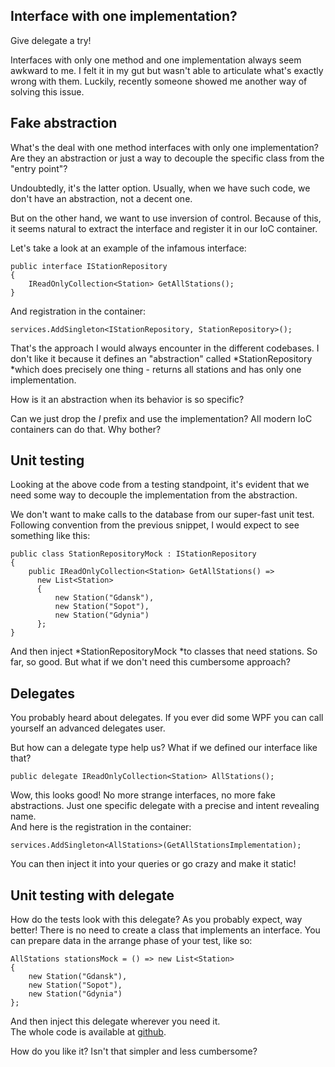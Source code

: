 ## Interface with one implementation?
Give delegate a try!

Interfaces with only one method and one implementation always seem awkward to me. I felt it in my gut but wasn't able to articulate what's exactly wrong with them. Luckily, recently someone showed me another way of solving this issue.
 
## Fake abstraction
What's the deal with one method interfaces with only one implementation? Are they an abstraction or just a way to decouple the specific class from the "entry point"?

Undoubtedly, it's the latter option. 
Usually, when we have such code, we don't have an abstraction, not a decent one.

But on the other hand, we want to use inversion of control. Because of this, it seems natural to extract the interface and register it in our IoC container.
 
Let's take a look at an example of the infamous interface:
```
public interface IStationRepository
{
    IReadOnlyCollection<Station> GetAllStations();
}
``` 
   
And registration in the container:
```
services.AddSingleton<IStationRepository, StationRepository>();
```
 
That's the approach I would always encounter in the different codebases. I don't like it because it defines an "abstraction" called *StationRepository *which does precisely one thing - returns all stations and has only one implementation.

How is it an abstraction when its behavior is so specific? 
 
Can we just drop the *I* prefix and use the implementation? All modern IoC containers can do that. Why bother?
 
## Unit testing
Looking at the above code from a testing standpoint, it's evident that we need some way to decouple the implementation from the abstraction.
 
We don't want to make calls to the database from our super-fast unit test.  
Following convention from the previous snippet, I would expect to see something like this:
```
public class StationRepositoryMock : IStationRepository
{
    public IReadOnlyCollection<Station> GetAllStations() => 
      new List<Station>
      {
          new Station("Gdansk"),
          new Station("Sopot"),
          new Station("Gdynia")
      };
}
```
And then inject *StationRepositoryMock *to classes that need stations.
So far, so good.
But what if we don't need this cumbersome approach?
## Delegates
You probably heard about delegates. If you ever did some WPF you can call yourself an advanced delegates user.

But how can a delegate type help us?
What if we defined our interface like that?
```
public delegate IReadOnlyCollection<Station> AllStations();
```
Wow, this looks good!   No more strange interfaces, no more fake abstractions. Just one specific delegate with a precise and intent revealing name.  
And here is the registration in the container:
```
services.AddSingleton<AllStations>(GetAllStationsImplementation);
```
You can then inject it into your queries or go crazy and make it static!
## Unit testing with delegate
How do the tests look with this delegate? As you probably expect, way better!
There is no need to create a class that implements an interface. You can prepare data in the arrange phase of your test, like so:
```
AllStations stationsMock = () => new List<Station>
{
    new Station("Gdansk"),
    new Station("Sopot"),
    new Station("Gdynia")
};
```
And then inject this delegate wherever you need it.  
The whole code is available at [github](https://github.com/jciechowski/InterfaceVsDelegate).


How do you like it? Isn't that simpler and less cumbersome?